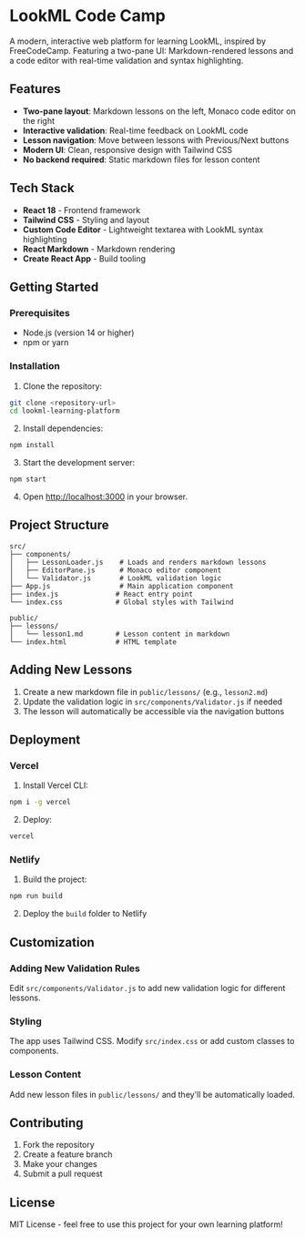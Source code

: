 # LookML Code Camp

A modern, interactive web platform for learning LookML, inspired by FreeCodeCamp. Featuring a two-pane UI: Markdown-rendered lessons and a code editor with real-time validation and syntax highlighting.

## Features

- **Two-pane layout**: Markdown lessons on the left, Monaco code editor on the right
- **Interactive validation**: Real-time feedback on LookML code
- **Lesson navigation**: Move between lessons with Previous/Next buttons
- **Modern UI**: Clean, responsive design with Tailwind CSS
- **No backend required**: Static markdown files for lesson content

## Tech Stack

- **React 18** - Frontend framework
- **Tailwind CSS** - Styling and layout
- **Custom Code Editor** - Lightweight textarea with LookML syntax highlighting
- **React Markdown** - Markdown rendering
- **Create React App** - Build tooling

## Getting Started

### Prerequisites

- Node.js (version 14 or higher)
- npm or yarn

### Installation

1. Clone the repository:
```bash
git clone <repository-url>
cd lookml-learning-platform
```

2. Install dependencies:
```bash
npm install
```

3. Start the development server:
```bash
npm start
```

4. Open [http://localhost:3000](http://localhost:3000) in your browser.

## Project Structure

```
src/
├── components/
│   ├── LessonLoader.js    # Loads and renders markdown lessons
│   ├── EditorPane.js      # Monaco editor component
│   └── Validator.js       # LookML validation logic
├── App.js                 # Main application component
├── index.js              # React entry point
└── index.css             # Global styles with Tailwind

public/
├── lessons/
│   └── lesson1.md        # Lesson content in markdown
└── index.html            # HTML template
```

## Adding New Lessons

1. Create a new markdown file in `public/lessons/` (e.g., `lesson2.md`)
2. Update the validation logic in `src/components/Validator.js` if needed
3. The lesson will automatically be accessible via the navigation buttons

## Deployment

### Vercel

1. Install Vercel CLI:
```bash
npm i -g vercel
```

2. Deploy:
```bash
vercel
```

### Netlify

1. Build the project:
```bash
npm run build
```

2. Deploy the `build` folder to Netlify

## Customization

### Adding New Validation Rules

Edit `src/components/Validator.js` to add new validation logic for different lessons.

### Styling

The app uses Tailwind CSS. Modify `src/index.css` or add custom classes to components.

### Lesson Content

Add new lesson files in `public/lessons/` and they'll be automatically loaded.

## Contributing

1. Fork the repository
2. Create a feature branch
3. Make your changes
4. Submit a pull request

## License

MIT License - feel free to use this project for your own learning platform! 

